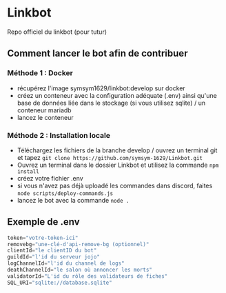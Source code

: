 # Linkbot
Repo officiel du linkbot (pour tutur)

## Comment lancer le bot afin de contribuer

### Méthode 1 : Docker
- récupérez l'image symsym1629/linkbot:develop sur docker
- créez un conteneur avec la configuration adéquate (.env) ainsi qu'une base de données liée dans le stockage (si vous utilisez sqlite) / un conteneur mariadb
- lancez le conteneur

### Méthode 2 : Installation locale
- Téléchargez les fichiers de la branche develop / ouvrez un terminal git et tapez `git clone https://github.com/symsym-1629/Linkbot.git`
- Ouvrez un terminal dans le dossier Linkbot et utilisez la commande `npm install`
- créez votre fichier .env
- si vous n'avez pas déjà uploadé les commandes dans discord, faites `node scripts/deploy-commands.js`
- lancez le bot avec la commande `node .`

## Exemple de .env

```javascript
token="votre-token-ici"
removebg="une-clé-d'api-remove-bg (optionnel)"
clientId="le clientID du bot"
guildId="l'id du serveur jojo"
logChannelId="l'id du channel de logs"
deathChannelId="le salon où annoncer les morts"
validatorId="L'id du rôle des validateurs de fiches"
SQL_URI="sqlite://database.sqlite"
```

